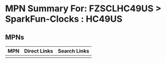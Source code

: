 



# MPN Summary For: FZSCLHC49US > SparkFun-Clocks : HC49US

## MPNs
  

|MPN|Direct Links|Search Links|
| :--- | :--- | :--- |
||||
